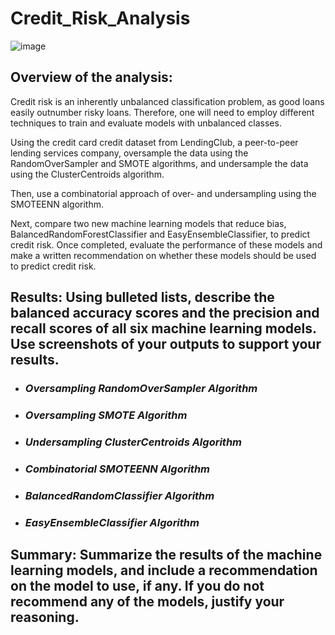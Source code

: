 # Credit_Risk_Analysis
![image](https://user-images.githubusercontent.com/106962921/194563249-1b2adc8a-19f8-4be2-ab7f-06c5132eb52d.png)

## Overview of the analysis:
Credit risk is an inherently unbalanced classification problem, as good loans easily outnumber risky loans. Therefore, one will need to employ different techniques to train and evaluate models with unbalanced classes.

Using the credit card credit dataset from LendingClub, a peer-to-peer lending services company, oversample the data using the RandomOverSampler and SMOTE algorithms, and undersample the data using the ClusterCentroids algorithm. 

Then, use a combinatorial approach of over- and undersampling using the SMOTEENN algorithm. 

Next, compare two new machine learning models that reduce bias, BalancedRandomForestClassifier and EasyEnsembleClassifier, to predict credit risk. Once completed, evaluate the performance of these models and make a written recommendation on whether these models should be used to predict credit risk.

## Results: Using bulleted lists, describe the balanced accuracy scores and the precision and recall scores of all six machine learning models. Use screenshots of your outputs to support your results.
  - ### ***Oversampling RandomOverSampler Algorithm***

  - ### ***Oversampling SMOTE Algorithm***

  - ### ***Undersampling ClusterCentroids Algorithm***

  - ### ***Combinatorial SMOTEENN Algorithm***

  - ### ***BalancedRandomClassifier Algorithm***

  - ### ***EasyEnsembleClassifier Algorithm***

## Summary: Summarize the results of the machine learning models, and include a recommendation on the model to use, if any. If you do not recommend any of the models, justify your reasoning.

